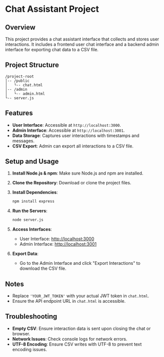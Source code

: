 # Chat Assistant Project

## Overview

This project provides a chat assistant interface that collects and stores user interactions. It includes a frontend user chat interface and a backend admin interface for exporting chat data to a CSV file.

## Project Structure

```
/project-root
│-- /public
│   └-- chat.html
│-- /admin
│   └-- admin.html
└-- server.js
```

## Features

- **User Interface**: Accessible at `http://localhost:3000`.
- **Admin Interface**: Accessible at `http://localhost:3001`.
- **Data Storage**: Captures user interactions with timestamps and messages.
- **CSV Export**: Admin can export all interactions to a CSV file.

## Setup and Usage

1. **Install Node.js & npm**: Make sure Node.js and npm are installed.

2. **Clone the Repository**: Download or clone the project files.

3. **Install Dependencies**:
   ```bash
   npm install express
   ```

4. **Run the Servers**:
   ```bash
   node server.js
   ```

5. **Access Interfaces**:
   - User Interface: [http://localhost:3000](http://localhost:3000)
   - Admin Interface: [http://localhost:3001](http://localhost:3001)

6. **Export Data**:
   - Go to the Admin Interface and click "Export Interactions" to download the CSV file.

## Notes

- Replace `'YOUR_JWT_TOKEN'` with your actual JWT token in `chat.html`.
- Ensure the API endpoint URL in `chat.html` is accessible.

## Troubleshooting

- **Empty CSV**: Ensure interaction data is sent upon closing the chat or browser.
- **Network Issues**: Check console logs for network errors.
- **UTF-8 Encoding**: Ensure CSV writes with UTF-8 to prevent text encoding issues.

